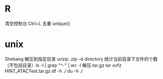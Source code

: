 # R
清空控制台 Ctrl+L
去重 unique()
# unix
Shebang
解压到指定目录 unzip .zip -d directory
统计当前目录下文件的个数（不包括目录）ls -l | grep "^-" | wc -l
解压.tar.gz tar xvfz HINT_ATACTest.tar.gz
df -h ./ 
du -h ./

<!--stackedit_data:
eyJoaXN0b3J5IjpbLTE3NTAzNDIwOTUsMTQxMDcxMjU2MywxMj
g0NzIyNDc4LDMwMzQ4NzQ3NiwtMTk3OTM5OTYzNCwtNjk1ODMz
ODYyLC0xMDg4ODcyNTAwXX0=
-->